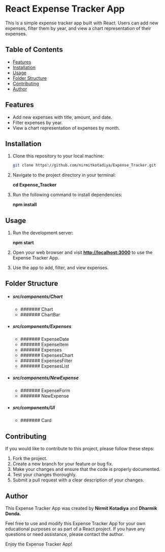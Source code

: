 # React Expense Tracker App

This is a simple expense tracker app built with React. Users can add new expenses, filter them by year, and view a chart representation of their expenses.

## Table of Contents

- [Features](#features)
- [Installation](#installation)
- [Usage](#usage)
- [Folder Structure](#folder-structure)
- [Contributing](#contributing)
- [Author](#author)

## Features

- Add new expenses with title, amount, and date.
- Filter expenses by year.
- View a chart representation of expenses by month.


## Installation

1. Clone this repository to your local machine:

   ```bash
   git clone https://github.com/nirmitkotadiya/Expense_Tracker.git

2. Navigate to the project directory in your terminal:

     **cd Expense_Tracker**

3. Run the following command to install dependencies:

     **npm install**


## Usage
1. Run the development server:

     **npm start**

2. Open your web browser and visit **[http://localhost:3000](http://localhost:3000)** to use the Expense Tracker App.

3. Use the app to add, filter, and view expenses.


## Folder Structure
* ##### src/components/Chart
   * ####### Chart
   * ####### ChartBar
 
* ##### src/components/Expenses
   * ####### ExpenseDate
   * ####### ExpenseItem
   * ####### Expenses
   * ####### ExpensesChart
   * ####### ExpensesFilter
   * ####### ExpensesList

* ##### src/components/NewExpense
   * ####### ExpenseForm
   * ####### NewExpense

* ##### src/components/UI
   * ####### Card

## Contributing

If you would like to contribute to this project, please follow these steps:

1. Fork the project.
2. Create a new branch for your feature or bug fix.
3. Make your changes and ensure that the code is properly documented.
4. Test your changes thoroughly.
5. Submit a pull request with a clear description of your changes.


## Author

This Expense Tracker App was created by **Nirmit Kotadiya** and **Dharmik Donda.**


Feel free to use and modify this Expense Tracker App for your own educational purposes or as part of a React project. If you have any questions or need assistance, please contact the author.

Enjoy the Expense Tracker App!


